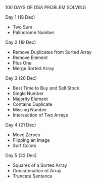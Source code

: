100 DAYS OF DSA PROBLEM SOLVING

Day 1 (18 Dec)
  - Two Sum
  - Palindrome Number

Day 2 (19 Dec)
  - Remove Duplicates from Sorted Array
  - Remove Element
  - Plus One
  - Merge Sorted Array

Day 3 (20 Dec)
  - Best Time to Buy and Sell Stock
  - Single Number
  - Majority Element
  - Contains Duplicate
  - Missing Number
  - Intersection of Two Arrays

Day 4 (21 Dec)
   - Move Zeroes
   - Flipping an Image
   - Sort Colors

Day 5 (22 Dec)
   - Squares of a Sorted Array
   - Concatenation of Array
   - Truncate Sentence

